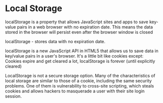 # Local Storage

localStorage is a property that allows JavaScript sites and apps to save key-value pairs in a web browser with no expiration date. This means the data stored in the browser will persist even after the browser window is closed

localStorage - stores data with no expiration date.

localStorage is a new JavaScript API in HTML5 that allows us to save data in key/value pairs in a user's browser. It's a little bit like cookies except: Cookies expire and get cleared a lot, localStorage is forever (until explicitly cleared)

LocalStorage is not a secure storage option. Many of the characteristics of local storage are similar to those of a cookie, including the same security problems. One of them is vulnerability to cross-site scripting, which steals cookies and allows hackers to masquerade a user with their site login session.